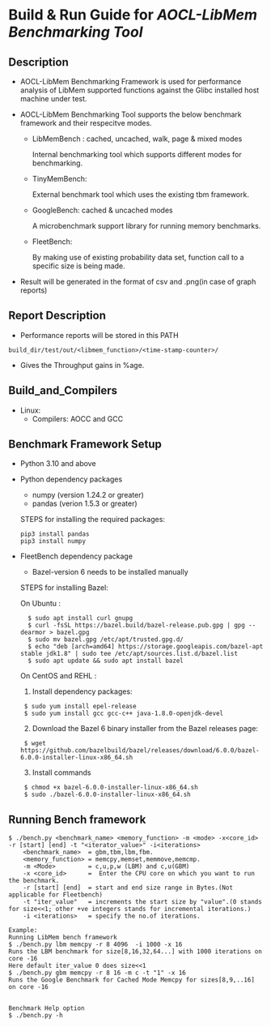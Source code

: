 # Build & Run Guide for **_AOCL-LibMem Benchmarking Tool_**

## Description
- AOCL-LibMem Benchmarking Framework is used for performance analysis of LibMem supported functions  against the  Glibc installed host machine under test.
- AOCL-LibMem Benchmarking Tool supports the below benchmark framework and their respecitve modes.
    - LibMemBench : cached, uncached, walk, page & mixed modes

        Internal benchmarking tool which supports different modes for benchmarking.
    - TinyMemBench:

        External benchmark tool which uses the existing tbm framework.
    - GoogleBench: cached & uncached modes

        A microbenchmark support library for running memory benchmarks.
    - FleetBench:

        By making use of existing probability data set, function call to a specific size is being made.

- Result will be generated in the format of csv and .png(in case of graph reports)

## Report Description
  - Performance reports will be stored in this PATH
```
build_dir/test/out/<libmem_function>/<time-stamp-counter>/
```
  - Gives the Throughput gains in %age.

## Build_and_Compilers
- Linux:
  - Compilers: AOCC and GCC

## Benchmark Framework Setup
- Python 3.10 and above
- Python dependency packages
    - numpy  (version 1.24.2 or greater)
    - pandas (verion 1.5.3 or greater)

    STEPS for installing the required packages:

      pip3 install pandas
      pip3 install numpy
- FleetBench dependency package
    - Bazel-version 6 needs to be installed manually

    STEPS for installing Bazel:

    On Ubuntu :

        $ sudo apt install curl gnupg
        $ curl -fsSL https://bazel.build/bazel-release.pub.gpg | gpg --dearmor > bazel.gpg
        $ sudo mv bazel.gpg /etc/apt/trusted.gpg.d/
        $ echo "deb [arch=amd64] https://storage.googleapis.com/bazel-apt stable jdk1.8" | sudo tee /etc/apt/sources.list.d/bazel.list
        $ sudo apt update && sudo apt install bazel

    On CentOS and REHL :

  1.    Install dependency packages:

       $ sudo yum install epel-release
       $ sudo yum install gcc gcc-c++ java-1.8.0-openjdk-devel
  2.    Download the Bazel 6 binary installer from the Bazel releases page:

	   $ wget https://github.com/bazelbuild/bazel/releases/download/6.0.0/bazel-6.0.0-installer-linux-x86_64.sh
  3.    Install commands

       $ chmod +x bazel-6.0.0-installer-linux-x86_64.sh
       $ sudo ./bazel-6.0.0-installer-linux-x86_64.sh


## Running Bench framework

    $ ./bench.py <benchmark_name> <memory_function> -m <mode> -x<core_id> -r [start] [end] -t "<iterator_value>" -i<iterations>
        <benchmark_name>  = gbm,tbm,lbm,fbm.
        <memory_function> = memcpy,memset,memmove,memcmp.
        -m <Mode>         = c,u,p,w (LBM) and c,u(GBM)
        -x <core_id>      =  Enter the CPU core on which you want to run the benchmark.
        -r [start] [end]  = start and end size range in Bytes.(Not applicable for Fleetbench)
        -t "iter_value"   = increments the start size by "value".(0 stands for size<<1; other +ve integers stands for incremental iterations.)
        -i <iterations>   = specify the no.of iterations.

    Example:
    Running LibMem bench framework
    $ ./bench.py lbm memcpy -r 8 4096  -i 1000 -x 16
    Runs the LBM benchmark for size[8,16,32,64...] with 1000 iterations on core -16
    Here default iter_value 0 does size<<1
    $ ./bench.py gbm memcpy -r 8 16 -m c -t "1" -x 16
    Runs the Google Benchmark for Cached Mode Memcpy for sizes[8,9,..16] on core -16


    Benchmark Help option
    $ ./bench.py -h
